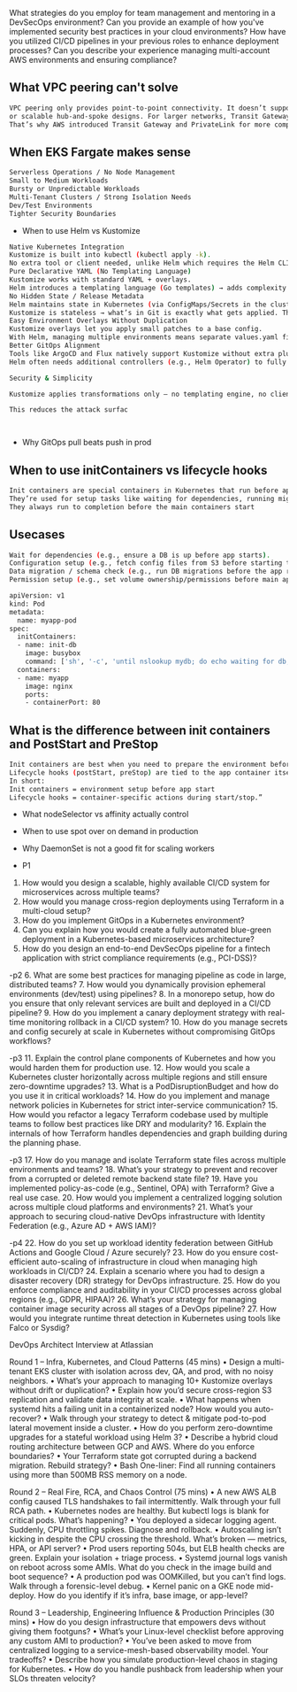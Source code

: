 What strategies do you employ for team management and mentoring in a DevSecOps environment?
Can you provide an example of how you've implemented security best practices in your cloud environments?
How have you utilized CI/CD pipelines in your previous roles to enhance deployment processes?
Can you describe your experience managing multi-account AWS environments and ensuring compliance?



## What VPC peering can't solve
```bash
VPC peering only provides point-to-point connectivity. It doesn’t support transitive routing, overlapping CIDRs,
or scalable hub-and-spoke designs. For larger networks, Transit Gateway or PrivateLink are better solutions.
That’s why AWS introduced Transit Gateway and PrivateLink for more complex multi-VPC or hybrid network designs
```
## When EKS Fargate makes sense
```bash
Serverless Operations / No Node Management
Small to Medium Workloads
Bursty or Unpredictable Workloads
Multi-Tenant Clusters / Strong Isolation Needs
Dev/Test Environments
Tighter Security Boundaries
```

- When to use Helm vs Kustomize
```bash
Native Kubernetes Integration
Kustomize is built into kubectl (kubectl apply -k).
No extra tool or client needed, unlike Helm which requires the Helm CLI.
Pure Declarative YAML (No Templating Language)
Kustomize works with standard YAML + overlays.
Helm introduces a templating language (Go templates) → adds complexity and logic that’s not native YAML.
No Hidden State / Release Metadata
Helm maintains state in Kubernetes (via ConfigMaps/Secrets in the cluster).
Kustomize is stateless → what’s in Git is exactly what gets applied. This is cleaner for GitOps workflows.
Easy Environment Overlays Without Duplication
Kustomize overlays let you apply small patches to a base config.
With Helm, managing multiple environments means separate values.yaml files, which can get messy to maintain.
Better GitOps Alignment
Tools like ArgoCD and Flux natively support Kustomize without extra plugins.
Helm often needs additional controllers (e.g., Helm Operator) to fully integrate with GitOps.

Security & Simplicity

Kustomize applies transformations only — no templating engine, no client-side scripting, no Tiller-like component (old Helm v2 issue).

This reduces the attack surfac




```
- Why GitOps pull beats push in prod

## When to use initContainers vs lifecycle hooks
```bash
Init containers are special containers in Kubernetes that run before app containers.
They’re used for setup tasks like waiting for dependencies, running migrations, or preparing configuration.
They always run to completion before the main containers start
```

## Usecases
```bash
Wait for dependencies (e.g., ensure a DB is up before app starts).
Configuration setup (e.g., fetch config files from S3 before starting the app).
Data migration / schema check (e.g., run DB migrations before the app runs).
Permission setup (e.g., set volume ownership/permissions before main app uses it).
```
```bash
apiVersion: v1
kind: Pod
metadata:
  name: myapp-pod
spec:
  initContainers:
  - name: init-db
    image: busybox
    command: ['sh', '-c', 'until nslookup mydb; do echo waiting for db; sleep 2; done']
  containers:
  - name: myapp
    image: nginx
    ports:
    - containerPort: 80
```

## What is the difference between init containers and PostStart and PreStop
```bash
Init containers are best when you need to prepare the environment before the main app runs — for example, fetching secrets, waiting for dependencies, or setting permissions. 
Lifecycle hooks (postStart, preStop) are tied to the app container itself, so they’re better for startup/shutdown logic like warming caches or graceful termination.
In short:
Init containers = environment setup before app start
Lifecycle hooks = container-specific actions during start/stop.”
```


- What nodeSelector vs affinity actually control
- When to use spot over on demand in production
- Why DaemonSet is not a good fit for scaling workers


- P1
1. How would you design a scalable, highly available CI/CD system for microservices across multiple teams?
2. How would you manage cross-region deployments using Terraform in a multi-cloud setup?
3. How do you implement GitOps in a Kubernetes environment?
4. Can you explain how you would create a fully automated blue-green deployment in a Kubernetes-based microservices architecture?
5. How do you design an end-to-end DevSecOps pipeline for a fintech application with strict compliance requirements (e.g., PCI-DSS)?

-p2
6. What are some best practices for managing pipeline as code in large, distributed teams?
7. How would you dynamically provision ephemeral environments (dev/test) using pipelines?
8. In a monorepo setup, how do you ensure that only relevant services are built and deployed in a CI/CD pipeline?
9. How do you implement a canary deployment strategy with real-time monitoring rollback in a CI/CD system?
10. How do you manage secrets and config securely at scale in Kubernetes without compromising GitOps workflows?


-p3
11. Explain the control plane components of Kubernetes and how you would harden them for production use.
12. How would you scale a Kubernetes cluster horizontally across multiple regions and still ensure zero-downtime upgrades?
13. What is a PodDisruptionBudget and how do you use it in critical workloads?
14. How do you implement and manage network policies in Kubernetes for strict inter-service communication?
15. How would you refactor a legacy Terraform codebase used by multiple teams to follow best practices like DRY and modularity?
16. Explain the internals of how Terraform handles dependencies and graph building during the planning phase.

-p3
17. How do you manage and isolate Terraform state files across multiple environments and teams?
18. What’s your strategy to prevent and recover from a corrupted or deleted remote backend state file?
19. Have you implemented policy-as-code (e.g., Sentinel, OPA) with Terraform? Give a real use case.
20. How would you implement a centralized logging solution across multiple cloud platforms and environments?
21. What’s your approach to securing cloud-native DevOps infrastructure with Identity Federation (e.g., Azure AD + AWS IAM)?

-p4
22. How do you set up workload identity federation between GitHub Actions and Google Cloud / Azure securely?
23. How do you ensure cost-efficient auto-scaling of infrastructure in cloud when managing high workloads in CI/CD?
24. Explain a scenario where you had to design a disaster recovery (DR) strategy for DevOps infrastructure.
25. How do you enforce compliance and auditability in your CI/CD processes across global regions (e.g., GDPR, HIPAA)?
26. What’s your strategy for managing container image security across all stages of a DevOps pipeline?
27. How would you integrate runtime threat detection in Kubernetes using tools like Falco or Sysdig?






DevOps Architect Interview at Atlassian 

Round 1 – Infra, Kubernetes, and Cloud Patterns (45 mins)
• Design a multi-tenant EKS cluster with isolation across dev, QA, and prod, with no noisy neighbors.
• What’s your approach to managing 10+ Kustomize overlays without drift or duplication?
• Explain how you’d secure cross-region S3 replication and validate data integrity at scale.
• What happens when systemd hits a failing unit in a containerized node? How would you auto-recover?
• Walk through your strategy to detect & mitigate pod-to-pod lateral movement inside a cluster.
• How do you perform zero-downtime upgrades for a stateful workload using Helm 3?
• Describe a hybrid cloud routing architecture between GCP and AWS. Where do you enforce boundaries?
• Your Terraform state got corrupted during a backend migration. Rebuild strategy?
• Bash One-liner: Find all running containers using more than 500MB RSS memory on a node.

Round 2 – Real Fire, RCA, and Chaos Control (75 mins)
• A new AWS ALB config caused TLS handshakes to fail intermittently. Walk through your full RCA path.
• Kubernetes nodes are healthy. But kubectl logs is blank for critical pods. What’s happening?
• You deployed a sidecar logging agent. Suddenly, CPU throttling spikes. Diagnose and rollback.
• Autoscaling isn’t kicking in despite the CPU crossing the threshold. What’s broken — metrics, HPA, or API server?
• Prod users reporting 504s, but ELB health checks are green. Explain your isolation + triage process.
• Systemd journal logs vanish on reboot across some AMIs. What do you check in the image build and boot sequence?
• A production pod was OOMKilled, but you can’t find logs. Walk through a forensic-level debug.
• Kernel panic on a GKE node mid-deploy. How do you identify if it’s infra, base image, or app-level?

Round 3 – Leadership, Engineering Influence & Production Principles (30 mins)
• How do you design infrastructure that empowers devs without giving them footguns?
• What’s your Linux-level checklist before approving any custom AMI to production?
• You’ve been asked to move from centralized logging to a service-mesh-based observability model. Your tradeoffs?
• Describe how you simulate production-level chaos in staging for Kubernetes.
• How do you handle pushback from leadership when your SLOs threaten velocity?
